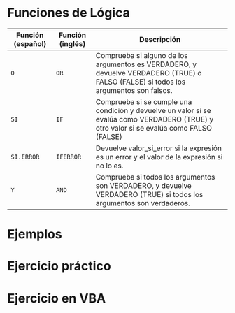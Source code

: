 # Funciones de Lógica

| Función (español) | Función (inglés) | Descripción |
| --- | --- | --- |
| `O` | `OR` | Comprueba si alguno de los argumentos es VERDADERO, y devuelve VERDADERO (TRUE) o FALSO (FALSE) si todos los argumentos son falsos. |
| `SI` | `IF` | Comprueba si se cumple una condición y devuelve un valor si se evalúa como VERDADERO (TRUE) y otro valor si se evalúa como FALSO (FALSE) |
| `SI.ERROR` | `IFERROR` | Devuelve valor_si_error si la expresión es un error y el valor de la expresión si no lo es. |
| `Y` | `AND` | Comprueba si todos los argumentos son VERDADERO, y devuelve VERDADERO (TRUE) si todos los argumentos son verdaderos. |


# Ejemplos




# Ejercicio práctico



# Ejercicio en VBA



